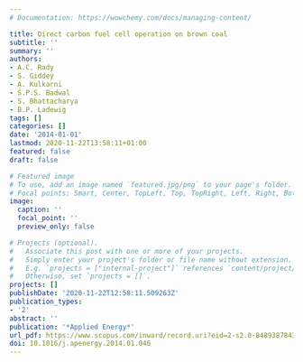 ```yaml
---
# Documentation: https://wowchemy.com/docs/managing-content/

title: Direct carbon fuel cell operation on brown coal
subtitle: ''
summary: ''
authors:
- A.C. Rady
- S. Giddey
- A. Kulkarni
- S.P.S. Badwal
- S. Bhattacharya
- B.P. Ladewig
tags: []
categories: []
date: '2014-01-01'
lastmod: 2020-11-22T13:58:11+01:00
featured: false
draft: false

# Featured image
# To use, add an image named `featured.jpg/png` to your page's folder.
# Focal points: Smart, Center, TopLeft, Top, TopRight, Left, Right, BottomLeft, Bottom, BottomRight.
image:
  caption: ''
  focal_point: ''
  preview_only: false

# Projects (optional).
#   Associate this post with one or more of your projects.
#   Simply enter your project's folder or file name without extension.
#   E.g. `projects = ["internal-project"]` references `content/project/deep-learning/index.md`.
#   Otherwise, set `projects = []`.
projects: []
publishDate: '2020-11-22T12:58:11.509263Z'
publication_types:
- '2'
abstract: ''
publication: '*Applied Energy*'
url_pdf: https://www.scopus.com/inward/record.uri?eid=2-s2.0-84893878431&doi=10.1016%2fj.apenergy.2014.01.046&partnerID=40&md5=ddb3ebff9e58bc6cf6ddec7d7f4b69cf
doi: 10.1016/j.apenergy.2014.01.046
---
```

